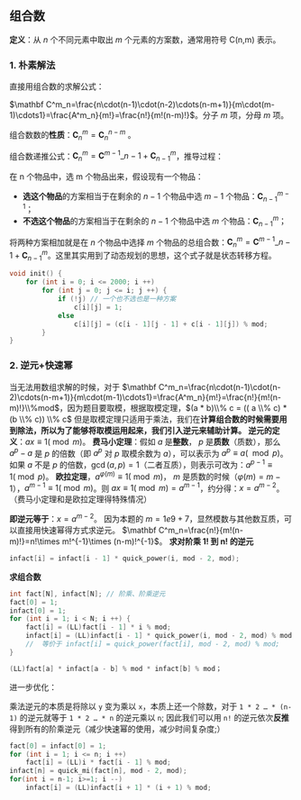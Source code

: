 ## 组合数

**定义**：从 $n$ 个不同元素中取出 $m$ 个元素的方案数，通常用符号 C(n,m) 表示。

### 1. 朴素解法

直接用组合数的求解公式：

$\mathbf C^m_n=\frac{n\cdot(n-1)\cdot(n-2)\cdots(n-m+1)}{m\cdot(m-1)\cdots1}=\frac{A^m_n}{m!}=\frac{n!}{m!(n-m)!}$。分子 $m$ 项，分母 $m$ 项。

组合数数的**性质**：$\mathbf C^m_n=\mathbf C^{n-m}_n$ 。

组合数递推公式：$\mathbf C^m_n=\mathbf C^{m-1}\_{n-1}+\mathbf C^{m}_{n-1}$，推导过程：

在 n 个物品中，选 m 个物品出来，假设现有一个物品：

* **选这个物品**的方案相当于在剩余的 $n-1$ 个物品中选 $m-1$ 个物品：$\mathbf C_{n-1}^{m-1}$；
* **不选这个物品**的方案相当于在剩余的 $n-1$ 个物品中选 $m$ 个物品：$\mathbf C^{m}_{n-1}$；

将两种方案相加就是在 $n$ 个物品中选择 $m$ 个物品的总组合数：$\mathbf C^m_n=\mathbf C^{m-1}\_{n-1}+\mathbf C^{m}_{n-1}$。这里其实用到了动态规划的思想，这个式子就是状态转移方程。

```c++
void init() {
    for (int i = 0; i <= 2000; i ++)
        for (int j = 0; j <= i; j ++) {
            if (!j) // 一个也不选也是一种方案
                c[i][j] = 1;
            else
                c[i][j] = (c[i - 1][j - 1] + c[i - 1][j]) % mod;
        }
}
```

### 2. 逆元+快速幂

当无法用数组求解的时候，对于 $\mathbf C^m_n=\frac{n\cdot(n-1)\cdot(n-2)\cdots(n-m+1)}{m\cdot(m-1)\cdots1}=\frac{A^m_n}{m!}=\frac{n!}{m!(n-m)!}\\%mod$，因为题目要取模，根据取模定理，$(a * b)\\% c = (( a \\% c) * (b \\% c)) \\% c$ 但是取模定理只适用于乘法，我们在**计算组合数的时候需要用到除法，所以为了能够将取模运用起来，我们引入逆元来辅助计算。**
 **逆元的定义**：$ax\equiv 1(\bmod m)$。
 **费马小定理**：假如 $a$ 是**整数**， $p$ 是**质数**（质数），那么 $a^p-a$ 是 $p$ 的倍数（即 $a^p$ 对 $p$ 取模余数为 $a$），可以表示为 $a^p\equiv a(\mod p)$。如果 $a$ 不是 $p$ 的倍数，$\gcd(a,p)=1$（二者互质），则表示可改为：$a^{p-1}≡1(\bmod p)$。
 **欧拉定理**，$a^{\varphi(m)}\equiv 1(\bmod m)$， $m$ 是质数的时候（$\varphi(m)=m-1$），$a^{m-1}\equiv 1(\bmod m)$。则 $ax\equiv 1 (\bmod m) = a^{m-1}$，约分得：$x = a^{m-2}$。（费马小定理和是欧拉定理得特殊情况）

**即逆元等于**：$x = a^{m-2}$。
 因为本题的 $m = 1e9+7$，显然模数与其他数互质，可以直接用快速幂得方式求逆元。
 $\mathbf C^m_n=\frac{n!}{m!(n-m)!}=n!\times m!^{-1}\times (n-m)!^{-1}$。
**求对阶乘 1! 到 n! 的逆元** 

```c++
infact[i] = infact[i - 1] * quick_power(i, mod - 2, mod);
```
**求组合数**

```c++
int fact[N], infact[N]; // 阶乘、阶乘逆元
fact[0] = 1;
infact[0] = 1;
for (int i = 1; i < N; i ++) {
    fact[i] = (LL)fact[i - 1] * i % mod;
    infact[i] = (LL)infact[i - 1] * quick_power(i, mod - 2, mod) % mod;
	//	等价于 infact[i] = quick_power(fact[i], mod - 2, mod) % mod;
}

(LL)fact[a] * infact[a - b] % mod * infact[b] % mod；
```

进一步优化：

乘法逆元的本质是将除以 `y` 变为乘以 `x`，本质上还一个除数，对于 `1 * 2 … * (n-1)` 的逆元就等于 `1 * 2 … * n` 的逆元乘以 `n`;
因此我们可以用 `n!` 的逆元依次**反推**得到所有的阶乘逆元（减少快速幂的使用，减少时间复杂度;）

```c++
fact[0] = infact[0] = 1;
for (int i = 1; i <= n; i ++)
    fact[i] = (LL)i * fact[i - 1] % mod;
infact[n] = quick_mi(fact[n], mod - 2, mod);
for(int i = n-1; i>=1; i --)
    infact[i] = (LL)infact[i + 1] * (i + 1) % mod;
```

